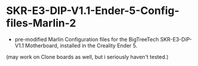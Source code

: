 # SKR-E3-DIP-V1.1-Ender-5-Config-files-Marlin-2
- pre-modified Marlin Configuration files for the BigTreeTech SKR-E3-DiP-V1.1 Motherboard, installed in the Creality Ender 5.

(may work on Clone boards as well, but i seriously haven't tested.)
